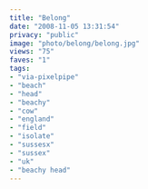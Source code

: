 ```yaml
---
title: "Belong"
date: "2008-11-05 13:31:54"
privacy: "public"
image: "photo/belong/belong.jpg"
views: "75"
faves: "1"
tags:
- "via-pixelpipe"
- "beach"
- "head"
- "beachy"
- "cow"
- "england"
- "field"
- "isolate"
- "sussesx"
- "sussex"
- "uk"
- "beachy head"
---
```

<a href="/photos/2008/11/05/belong"></a>
